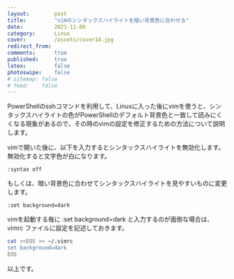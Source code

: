 ```yaml
---
layout:        post
title:         "vimのシンタックスハイライトを暗い背景色に合わせる"
date:          2021-11-09
category:      Linux
cover:         /assets/cover14.jpg
redirect_from:
comments:      true
published:     true
latex:         false
photoswipe:    false
# sitemap: false
# feed:    false
---
```


PowerShellのsshコマンドを利用して、Linuxに入った後にvimを使うと、シンタックスハイライトの色がPowerShellのデフォルト背景色と一致して読みにくくなる現象があるので、その時のvimの設定を修正するための方法について説明します。

vimで開いた後に、以下を入力するとシンタックスハイライトを無効化します。
無効化すると文字色が白になります。
```
:syntax off
```

もしくは、暗い背景色に合わせてシンタックスハイライトを見やすいものに変更します。
```
:set background=dark
```

vimを起動する毎に :set background=dark と入力するのが面倒な場合は、vimrc ファイルに設定を記述しておきます。
```bash
cat <<EOS >> ~/.vimrc
set background=dark
EOS
```

以上です。
